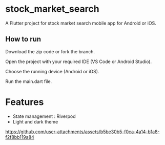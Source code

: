 # stock_market_search

A Flutter project for stock market search mobile app for Android or iOS.

## How to run

Download the zip code or fork the branch.

Open the project with your required IDE (VS Code or Android Studio).

Choose the running device (Android or iOS).

Run the main.dart file.

# Features

- State management : Riverpod
- Light and dark theme




https://github.com/user-attachments/assets/b5be30b5-f0ca-4a14-b1a8-f2f8bb119a84

